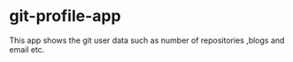 # git-profile-app
This app shows the git user data such as number of repositories ,blogs and email etc.
